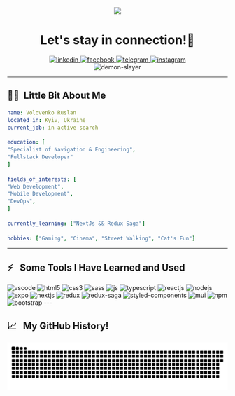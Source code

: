 <div align="center">
<img src="https://capsule-render.vercel.app/api?type=waving&color=gradient&height=100&text=Hello!&animation=fadeIn&section=header"/>
<h1>Let's stay in connection!💬</h1>
</div>

<div align="center">
<a href="https://www.linkedin.com/in/vokoloven/">
  <img height="50" width="50" src="https://user-images.githubusercontent.com/48805990/231769385-7dcc8bdf-c422-4f69-962c-76dd1e027cd6.png" alt="linkedin"/>
</a>
<a href="https://www.facebook.com/ruslan.volovenko/">
  <img height="50" width="50" src="https://user-images.githubusercontent.com/48805990/231770930-bb7ce785-2858-40e0-b798-994ab60b8f20.png" alt="facebook"/>
</a>
  <a href="https://t.me/vokoloven">
  <img height="50" width="50" src="https://user-images.githubusercontent.com/48805990/231772072-62d14c21-7797-4957-a8c6-e76bb805cd98.png" alt="telegram"/>
</a>
    <a href="https://www.instagram.com/vokoloven/">
  <img height="50" width="50" src="https://user-images.githubusercontent.com/48805990/231772749-03e95ab0-d564-46c3-be53-da252beb2ee1.png" alt="instagram"/>
</a>
</div>
<div align="center">
  <img src="https://user-images.githubusercontent.com/48805990/231774886-7046bdaa-f7a7-478f-bb05-66202cf75ab4.gif" alt="demon-slayer"/>
</div>

---
<h2>👩‍💻 &nbsp;Little Bit About Me</h2>

```yaml
name: Volovenko Ruslan
located_in: Kyiv, Ukraine
current_job: in active search

education: [
"Specialist of Navigation & Engineering",
"Fullstack Developer"
]

fields_of_interests: [
"Web Development",
"Mobile Development",
"DevOps",
]

currently_learning: ["NextJs && Redux Saga"]

hobbies: ["Gaming", "Cinema", "Street Walking", "Cat's Fun"]
```
---
<h2>⚡ &nbsp; Some Tools I Have Learned and Used</h2>

<div align="left">
<img height="50" width="50" src="https://user-images.githubusercontent.com/48805990/231803323-a14030f6-1b89-42c8-b18d-abbfdcde1a60.png" alt="vscode"/>
<img height="50" width="50" src="https://user-images.githubusercontent.com/48805990/231800613-4481a052-f57d-4731-aa42-45be962ccf61.png" alt="html5"/>
<img height="50" width="50" src="https://user-images.githubusercontent.com/48805990/231801114-05079da5-b7c5-42f7-adb4-7fe2f5bd9105.png" alt="css3"/>
<img height="50" width="50" src="https://user-images.githubusercontent.com/48805990/231812391-d7d1c072-9049-4777-a8ee-738fdc2e68f0.svg" alt="sass"/>
<img height="50" width="50" src="https://user-images.githubusercontent.com/48805990/231813232-84230f45-4165-46c2-958e-b85f9d259b31.png" alt="js"/>
<img height="50" width="50" src="https://user-images.githubusercontent.com/48805990/231807096-666ef688-fec1-49f8-861d-e2df228235a8.svg" alt="typescript"/>
<img height="50" width="50" src="https://user-images.githubusercontent.com/48805990/231802370-8ba31a44-1c96-4a22-86c9-ffe69ccc280f.png" alt="reactjs"/>
<img height="50" width="50" src="https://user-images.githubusercontent.com/48805990/231802509-9b05e4ee-7361-438a-876c-89564118d7ad.png" alt="nodejs"/>
<img height="50" width="50" src="https://user-images.githubusercontent.com/48805990/231807026-706bd32c-4c04-43f0-83d8-492a13c7ffa8.svg" alt="expo"/>
<img height="50" width="50" src="https://user-images.githubusercontent.com/48805990/231808453-d4d7ec5b-ed46-41eb-8508-5fa0901eb1e1.svg" alt="nextjs"/>
<img height="50" width="50" src="https://user-images.githubusercontent.com/48805990/231808929-35681450-9b5e-4e5c-b544-9f0915280c94.svg" alt="redux"/>
<img height="50" width="50" src="https://user-images.githubusercontent.com/48805990/231809131-104475db-1a6f-4c46-8211-d3e2f34abf72.svg" alt="redux-saga"/>
<img height="50" width="50" src="https://user-images.githubusercontent.com/48805990/231810493-ded6f82b-0402-45a4-98a8-915db04f8637.svg" alt="styled-components"/>
<img height="50" width="50" src="https://user-images.githubusercontent.com/48805990/231811307-fd4a0286-3614-4994-a247-f2cd9003a35e.svg" alt="mui"/>
<img height="50" width="50" src="https://user-images.githubusercontent.com/48805990/231811758-67d5e50c-e2fe-4f87-be04-ac07d9297037.svg" alt="npm"/>
<img height="50" width="50" src="https://user-images.githubusercontent.com/48805990/231814336-960dab1b-54d5-4bc0-9bf8-1ce3e463fd8c.svg" alt="bootstrap"/>
 ---
  
  <h2>📈 &nbsp; My GitHub History!</h2>
<picture>
<source media="(prefers-color-scheme: dark)" srcset="https://github.com/Vokoloven/Vokoloven/blob/output/github-contribution-grid-snake-dark.svg" />
<img alt="github-snake" src="https://github.com/Vokoloven/Vokoloven/blob/output/github-contribution-grid-snake-dark.svg" />
</picture>

<!-- <img height="50" width="50" src="" alt=""/>-->
<!--
**Vokoloven/Vokoloven** is a ✨ _special_ ✨ repository because its `README.md` (this file) appears on your GitHub profile.

Here are some ideas to get you started:

- 🔭 I’m currently working on ...!
- 🌱 I’m currently learning ...
- 👯 I’m looking to collaborate on ...!
- 🤔 I’m looking for help with ...
- 💬 Ask me about ...
- 📫 How to reach me: ...
- 😄 Pronouns: ...
- ⚡ Fun fact: ...
-->
